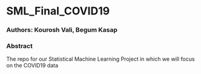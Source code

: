# SML_Final_COVID19

### Authors: Kourosh Vali, Begum Kasap

### Abstract
The repo for our Statistical Machine Learning Project in which we will focus on the COVID19 data
